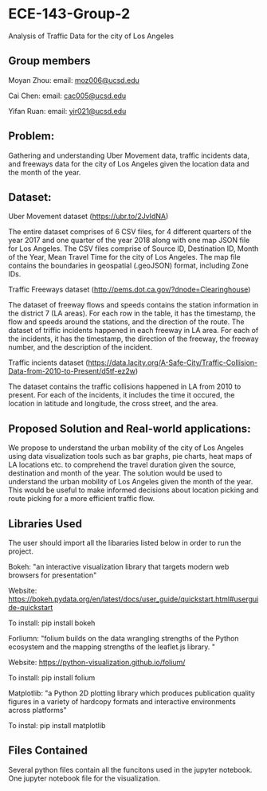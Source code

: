 # ECE-143-Group-2

Analysis of Traffic Data for the city of Los Angeles

## Group members
Moyan Zhou: email: moz006@ucsd.edu

Cai Chen: email: cac005@ucsd.edu

Yifan Ruan: email: yir021@ucsd.edu


## Problem:

Gathering and understanding Uber Movement data, traffic incidents data, and freeways data for the city of Los Angeles given the location data and the month of the year.

## Dataset:

Uber Movement dataset (https://ubr.to/2JvIdNA)

The entire dataset comprises of 6 CSV files, for 4 different quarters of the year 2017 and one quarter of the year 2018 along with one map JSON file for Los Angeles. The CSV files comprise of Source ID, Destination ID, Month of the Year, Mean Travel Time for the city of Los Angeles. The map file contains the boundaries in geospatial (.geoJSON) format, including Zone IDs.

Traffic Freeways dataset (http://pems.dot.ca.gov/?dnode=Clearinghouse)

The dataset of freeway flows and speeds contains the station information in the district 7 (LA areas). For each row in the table, it has the timestamp, the flow and speeds around the stations, and the direction of the route. 
The dataset of triffic incidents happened in each freeway in LA area. For each of the incidents, it has the timestamp, the direction of the freeway, the freeway number, and the description of the incident. 

Traffic incients dataset (https://data.lacity.org/A-Safe-City/Traffic-Collision-Data-from-2010-to-Present/d5tf-ez2w)

The dataset contains the traffic collisions happened in LA from 2010 to present. For each of the incidents, it includes the time it occured, the location in latitude and longitude, the cross street, and the area. 

## Proposed Solution and  Real-world applications:

We propose to understand the urban mobility of the city of Los Angeles using data visualization tools such as bar graphs, pie charts, heat maps of LA locations etc. to comprehend the travel duration given the source, destination and month of the year. The solution would be used to understand the urban mobility of Los Angeles given the month of the year. This would be useful to make informed decisions about location picking and route picking for a more efficient traffic flow. 


## Libraries Used
The user should import all the libararies listed below in order to run the project.

Bokeh: "an interactive visualization library that targets modern web browsers for presentation"

Website: https://bokeh.pydata.org/en/latest/docs/user_guide/quickstart.html#userguide-quickstart

To install: pip install bokeh

Forliumn: "folium builds on the data wrangling strengths of the Python ecosystem and the mapping strengths of the leaflet.js library. "

Website: https://python-visualization.github.io/folium/

To install: pip install folium

Matplotlib: "a Python 2D plotting library which produces publication quality figures in a variety of hardcopy formats and interactive environments across platforms"

To instal: pip install matplotlib


## Files Contained
Several python files contain all the funcitons used in the jupyter notebook.
One jupyter notebook file for the visualization.



